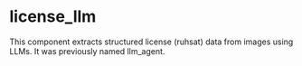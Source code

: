 # license_llm

This component extracts structured license (ruhsat) data from images using LLMs. It was previously named llm_agent.
